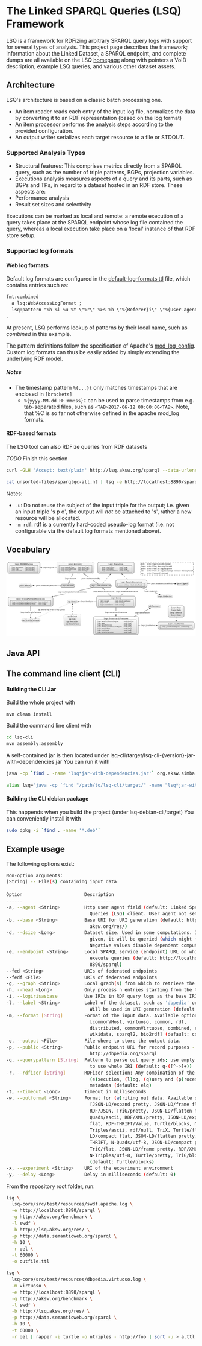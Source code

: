 # The Linked SPARQL Queries (LSQ) Framework
LSQ is a framework for RDFizing arbitrary SPARQL query logs with support for several types of analysis.
This project page describes the framework; information about the Linked Dataset, a SPARQL endpoint, and complete dumps are all available on the LSQ [homepage](http://aksw.github.io/LSQ/) along with pointers a VoID description, example LSQ queries, and various other dataset assets.


## Architecture
LSQ's architecture is based on a classic batch processing one.

* An item reader reads each entry of the input log file, normalizes the data by converting it to an RDF representation (based on the log format)
* An item processor performs the analysis steps according to the provided configuration.
* An output writer serializes each target resource to a file or STDOUT.

### Supported Analysis Types
* Structural features: This comprises metrics directly from a SPARQL query, such as the number of triple patterns, BGPs, projection variables.
* Executions analysis measures aspects of a query and its parts, such as BGPs and TPs, in regard to a dataset hosted in an RDF store. These aspects are:
 * Performance analysis
 * Result set sizes and selectivity

Executions can be marked as local and remote: a remote execution of a query takes place at the SPARQL endpoint whose log file contained the query, whereas a local execution take place on a 'local' instance of that RDF store setup.


### Supported log formats

#### Web log formats
Default log formats are configured in the [default-log-formats.ttl](lsq-core/src/main/resources/default-log-formats.ttl) file, which contains entries such as:
```rdf
fmt:combined
  a lsq:WebAccessLogFormat ;
  lsq:pattern "%h %l %u %t \"%r\" %>s %b \"%{Referer}i\" \"%{User-agent}i\"" ;
.
```
At present, LSQ performs lookup of patterns by their local name, such as _combined_ in this example.

The pattern definitions follow the specification of Apache's [mod_log_config](http://httpd.apache.org/docs/current/mod/mod_log_config.html).
Custom log formats can thus be easily added by simply extending the underlying RDF model.


##### Notes

* The timestamp pattern `%{...}t` only matches timestamps that are enclosed in `[brackets]`
  * `%{yyyy-MM-dd HH:mm:ss}C` can be used to parse timestamps from e.g. tab-separated files, such as `<TAB>2017-06-12 00:00:00<TAB>`.
    Note, that %C is so far not otherwise defined in the apache mod_log formats.

#### RDF-based formats
The LSQ tool can also RDFize queries from RDF datasets

*TODO* Finish this section
```bash
curl -GLH 'Accept: text/plain' http://lsq.aksw.org/sparql --data-urlencode query='PREFIX lsq: <http://lsq.aksw.org/vocab#> CONSTRUCT WHERE { ?s lsq:text ?o } LIMIT 10' | lsq -m rdf ...
```

```bash
cat unsorted-files/sparqlqc-all.nt | lsq -e http://localhost:8890/sparql -m rdf -l sparqlqc -p http://localhost/sparqlqc/sparql -r q > unsorted-files/sparqlqc-all-lsq.ttl
```

Notes:

* `-u`: Do not reuse the subject of the input triple for the output; i.e. given an input triple 's p o', the output will *not* be attached to 's', rather a new resource will be allocated.
* `-m rdf`: rdf is a currently hard-coded pseudo-log format (i.e. not configurable via the default log formats mentioned above).


## Vocabulary
![LSQ Vocabulary Depiction](lsq-docs/lsq-vocab.png "")


## Java API

## The command line client (CLI)

#### Building the CLI Jar
Build the whole project with

```
mvn clean install
```

Build the command line client with
```bash
cd lsq-cli
mvn assembly:assembly
```

A self-contained jar is then located under lsq-cli/target/lsq-cli-{version}-jar-with-dependencies.jar
You can run it with

```bash
java -cp `find . -name 'lsq*jar-with-dependencies.jar'` org.aksw.simba.lsq.cli.main.MainLSQ
```

```bash
alias lsq='java -cp `find "/path/to/lsq-cli/target/" -name "lsq*jar-with-dependencies.jar"` org.aksw.simba.lsq.cli.main.MainLSQ'
```



#### Building the CLI debian package
This happends when you build the project (under lsq-debian-cli/target)
You can conveniently install it with

```bash
sudo dpkg -i `find . -name '*.deb'`
```


## Example usage

The following options exist:
```bash
Non-option arguments:                    
[String] -- File(s) containing input data

Option                       Description                                        
------                       -----------                                        
-a, --agent <String>         Http user agent field (default: Linked Sparql      
                               Queries (LSQ) client. User agent not set.)       
-b, --base <String>          Base URI for URI generation (default: http://lsq.  
                               aksw.org/res/)                                   
-d, --dsize <Long>           Dataset size. Used in some computations. If not    
                               given, it will be queried (which might fail).    
                               Negative values disable dependent computations.  
-e, --endpoint <String>      Local SPARQL service (endpoint) URL on which to    
                               execute queries (default: http://localhost:      
                               8890/sparql)                                     
--fed <String>               URIs of federated endpoints                        
--fedf <File>                URIs of federated endpoints                        
-g, --graph <String>         Local graph(s) from which to retrieve the data     
-h, --head <Long>            Only process n entries starting from the top       
-i, --logirisasbase          Use IRIs in RDF query logs as the base IRIs        
-l, --label <String>         Label of the dataset, such as 'dbpedia' or 'lgd'.  
                               Will be used in URI generation (default: mydata) 
-m, --format [String]        Format of the input data. Available options:       
                               [commonVHost, virtuoso, common, rdf,             
                               distributed, commonVirtuoso, combined, sparql,   
                               wikidata, sparql2, bio2rdf] (default: combined)  
-o, --output <File>          File where to store the output data.               
-p, --public <String>        Public endpoint URL for record purposes - e.g.     
                               http://dbpedia.org/sparql                        
-q, --querypattern [String]  Pattern to parse out query ids; use empty string   
                               to use whole IRI (default: q-([^->]+))           
-r, --rdfizer [String]       RDFizer selection: Any combination of the letters  
                               (e)xecution, (l)og, (q)uery and (p)rocess        
                               metadata (default: elq)                          
-t, --timeout <Long>         Timeout in milliseconds                            
-w, --outformat <String>     Format for (w)riting out data. Available options:  
                               [JSON-LD/expand pretty, JSON-LD/frame flat,      
                               RDF/JSON, TriG/pretty, JSON-LD/flatten flat, N-  
                               Quads/ascii, RDF/XML/pretty, JSON-LD/expand      
                               flat, RDF-THRIFT/Value, Turtle/blocks, N-        
                               Triples/ascii, rdf/null, TriX, Turtle/flat, JSON-
                               LD/compact flat, JSON-LD/flatten pretty, RDF-    
                               THRIFT, N-Quads/utf-8, JSON-LD/compact pretty,   
                               TriG/flat, JSON-LD/frame pretty, RDF/XML/plain,  
                               N-Triples/utf-8, Turtle/pretty, TriG/blocks]     
                               (default: Turtle/blocks)                         
-x, --experiment <String>    URI of the experiment environment                  
-y, --delay <Long>           Delay in milliseconds (default: 0)                 
```

From the repository root folder, run:

```bash
lsq \
  lsq-core/src/test/resources/swdf.apache.log \
  -e http://localhost:8890/sparql \
  -g http://aksw.org/benchmark \
  -l swdf \
  -b http://lsq.aksw.org/res/ \
  -p http://data.semanticweb.org/sparql \
  -h 10 \
  -r qel \
  -t 60000 \
  -o outfile.ttl
```

```bash
lsq \
  lsq-core/src/test/resources/dbpedia.virtuoso.log \
  -m virtuoso \
  -e http://localhost:8890/sparql \
  -g http://aksw.org/benchmark \
  -l swdf \
  -b http://lsq.aksw.org/res/ \
  -p http://data.semanticweb.org/sparql \
  -h 10 \
  -t 60000 \
  -r qel | rapper -i turtle -o ntriples - http://foo | sort -u > a.ttl
```


